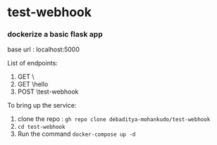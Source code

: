 # test-webhook

### dockerize a basic flask app

base url : localhost:5000

List of endpoints:
1. GET \
2. GET \hello
3. POST \test-webhook


To bring up the service:
1. clone the repo : `gh repo clone debaditya-mohankudo/test-webhook`
2. `cd test-webhook`
3. Run the command `docker-compose up -d`
